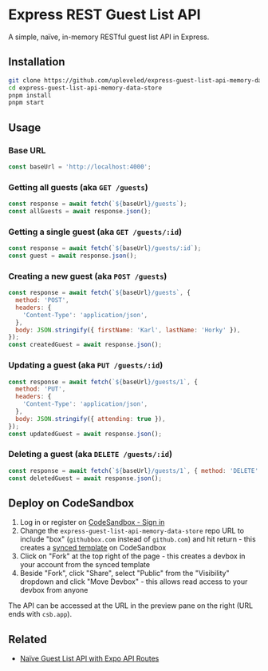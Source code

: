 # Express REST Guest List API

A simple, naïve, in-memory RESTful guest list API in Express.

## Installation

```sh
git clone https://github.com/upleveled/express-guest-list-api-memory-data-store.git
cd express-guest-list-api-memory-data-store
pnpm install
pnpm start
```

## Usage

### Base URL

```js
const baseUrl = 'http://localhost:4000';
```

### Getting all guests (aka `GET /guests`)

```js
const response = await fetch(`${baseUrl}/guests`);
const allGuests = await response.json();
```

### Getting a single guest (aka `GET /guests/:id`)

```js
const response = await fetch(`${baseUrl}/guests/:id`);
const guest = await response.json();
```

### Creating a new guest (aka `POST /guests`)

```js
const response = await fetch(`${baseUrl}/guests`, {
  method: 'POST',
  headers: {
    'Content-Type': 'application/json',
  },
  body: JSON.stringify({ firstName: 'Karl', lastName: 'Horky' }),
});
const createdGuest = await response.json();
```

### Updating a guest (aka `PUT /guests/:id`)

```js
const response = await fetch(`${baseUrl}/guests/1`, {
  method: 'PUT',
  headers: {
    'Content-Type': 'application/json',
  },
  body: JSON.stringify({ attending: true }),
});
const updatedGuest = await response.json();
```

### Deleting a guest (aka `DELETE /guests/:id`)

```js
const response = await fetch(`${baseUrl}/guests/1`, { method: 'DELETE' });
const deletedGuest = await response.json();
```

<!--

## Deploying to Heroku

Create a Heroku account at [Heroku - Sign up](https://signup.heroku.com/), and then click on this button:

[![Deploy](https://www.herokucdn.com/deploy/button.svg)](https://heroku.com/deploy?template=https://github.com/upleveled/express-guest-list-api-memory-data-store/tree/main)

This will set up a new application on your Heroku account using this repo as a template.

-->

## Deploy on CodeSandbox

1. Log in or register on [CodeSandbox - Sign in](https://codesandbox.io/signin)
2. Change the `express-guest-list-api-memory-data-store` repo URL to include "box" (`githubbox.com` instead of `github.com`) and hit return - this creates a [synced template](https://codesandbox.io/docs/learn/devboxes/synced-templates) on CodeSandbox
3. Click on "Fork" at the top right of the page - this creates a devbox in your account from the synced template
4. Beside "Fork", click "Share", select "Public" from the "Visibility" dropdown and click "Move Devbox" - this allows read access to your devbox from anyone

The API can be accessed at the URL in the preview pane on the right (URL ends with `csb.app`).

## Related

- [Naïve Guest List API with Expo API Routes](https://gist.github.com/karlhorky/46785c6f90924738fdb44bf2e1931f17)
